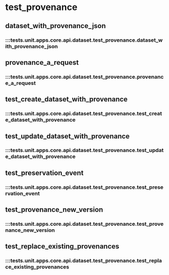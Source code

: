 # test_provenance

## dataset_with_provenance_json

### :::tests.unit.apps.core.api.dataset.test_provenance.dataset_with_provenance_json

## provenance_a_request

### :::tests.unit.apps.core.api.dataset.test_provenance.provenance_a_request

## test_create_dataset_with_provenance

### :::tests.unit.apps.core.api.dataset.test_provenance.test_create_dataset_with_provenance

## test_update_dataset_with_provenance

### :::tests.unit.apps.core.api.dataset.test_provenance.test_update_dataset_with_provenance

## test_preservation_event

### :::tests.unit.apps.core.api.dataset.test_provenance.test_preservation_event

## test_provenance_new_version

### :::tests.unit.apps.core.api.dataset.test_provenance.test_provenance_new_version

## test_replace_existing_provenances

### :::tests.unit.apps.core.api.dataset.test_provenance.test_replace_existing_provenances


